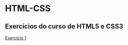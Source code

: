 # HTML-CSS
 <h2>Exercícios do curso de HTML5 e CSS3</h2>
 <a href="https://caduud.github.io/HTML-CSS/Exercicios/EX001/index.html" target="_blank">Exercício 1</a>
